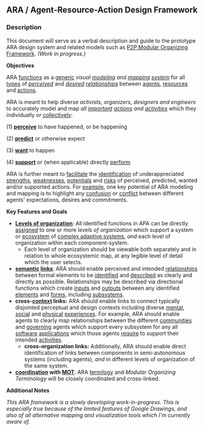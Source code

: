 ## ARA / Agent-Resource-Action Design Framework

### Description

This document will serve as a verbal description and guide to the prototype ARA design system and related models such as [P2P Modular Organizing Framework](https://docs.google.com/drawings/d/1KZpc4_98IrJ0cjcFpkL5TcBug63fsTrT6i5eL2j5z80/edit?usp=sharing).  *(Work in progress.)*

**Objectives**

ARA [functions](https://github.com/gcassel/Modular-Organization-Terminology/blob/master/terms/function.md) as a [generic](https://github.com/gcassel/Modular-Organization-Terminology/blob/master/terms/generic.md) *visual [modeling](https://github.com/gcassel/Modular-Organization-Terminology/blob/master/terms/model.md) and [mapping](https://github.com/gcassel/Modular-Organization-Terminology/blob/master/terms/map.md) [system](https://github.com/gcassel/Modular-Organization-Terminology/blob/master/terms/system.md)* for all [types](https://github.com/gcassel/Modular-Organization-Terminology/blob/master/terms/type.md) of *[perceived](https://github.com/gcassel/Modular-Organization-Terminology/blob/master/terms/perceive.md)* and *[desired](https://github.com/gcassel/Modular-Organization-Terminology/blob/master/terms/goal.md) [relationships](https://github.com/gcassel/Modular-Organization-Terminology/blob/master/terms/relationship.md)* between [agents](https://github.com/gcassel/Modular-Organization-Terminology/blob/master/terms/agent.md), [resources](https://github.com/gcassel/Modular-Organization-Terminology/blob/master/terms/resource.md) and [actions](https://github.com/gcassel/Modular-Organization-Terminology/blob/master/terms/action.md).

ARA is meant to help diverse *activists, organizers, designers and engineers* to accurately model and map *all [important](https://github.com/gcassel/Modular-Organization-Terminology/blob/master/terms/importance.md) [actions](https://github.com/gcassel/Modular-Organization-Terminology/blob/master/terms/action.md) and [activities](https://github.com/gcassel/Modular-Organization-Terminology/blob/master/terms/activity.md)* which they individually *or* [collectively](https://github.com/gcassel/Modular-Organization-Terminology/blob/master/compound-terms/group-agent.md):

(1) **[perceive](https://github.com/gcassel/Modular-Organization-Terminology/blob/master/terms/perceive.md)** to have happened, or be happening

(2) **[predict](https://github.com/gcassel/Modular-Organization-Terminology/blob/master/terms/predict.md)** or otherwise expect

(3) **[want](https://github.com/gcassel/Modular-Organization-Terminology/blob/master/terms/goal.md)** to happen

(4) **[support](https://github.com/gcassel/Modular-Organization-Terminology/blob/master/terms/support.md)** or (when applicable) directly [perform](https://github.com/gcassel/Modular-Organization-Terminology/blob/master/terms/perform.md)

ARA is further meant to [facilitate](https://github.com/gcassel/Modular-Organization-Terminology/blob/master/terms/facilitate.md) the [identification](https://github.com/gcassel/Modular-Organization-Terminology/blob/master/terms/identify.md) of underappreciated [strengths](https://github.com/gcassel/Modular-Organization-Terminology/blob/master/terms/benefit.md), [weaknesses](https://github.com/gcassel/Modular-Organization-Terminology/blob/master/terms/cost.md), [potentials](https://github.com/gcassel/Modular-Organization-Terminology/blob/master/terms/potential.md) and [risks](https://github.com/gcassel/Modular-Organization-Terminology/blob/master/terms/risk.md) of perceived, predicted, wanted and/or supported actions.  For [example](https://github.com/gcassel/Modular-Organization-Terminology/blob/master/terms/example.md), one key potential of ARA modeling and mapping is to highlight any [confusion](https://github.com/gcassel/Modular-Organization-Terminology/blob/master/terms/confuse.md) or [conflict](https://github.com/gcassel/Modular-Organization-Terminology/blob/master/terms/conflict.md) between different agents' expectations, desires and commitments.

**Key Features and Goals**

* **[Levels of organization](https://github.com/gcassel/Modular-Organization-Terminology/blob/master/compound-terms/level-of-organization.md)**:  All identified functions in APA can be directly [assigned](https://github.com/gcassel/Modular-Organization-Terminology/blob/master/terms/assign.md) to one or more *levels of organization* which support a system or [ecosystem](https://github.com/gcassel/Modular-Organization-Terminology/blob/master/compound-terms/ecosystem.md) of [complex adaptive systems](https://github.com/gcassel/Modular-Organization-Terminology/blob/master/compound-terms/complex-adaptive-system.md), *and* each level of organization within each component-system.
   *  Each level of organization should be viewable both separately and in relation to whole ecosystemic map, at any legible level of detail which the user selects.
* **[semantic](https://github.com/gcassel/Modular-Organization-Terminology/blob/master/terms/semantic.md) [links](https://github.com/gcassel/Modular-Organization-Terminology/blob/master/terms/link.md)**:  ARA should enable perceived and intended [relationships](https://github.com/gcassel/Modular-Organization-Terminology/blob/master/terms/relationship.md) between formal elements to be [identified](https://github.com/gcassel/Modular-Organization-Terminology/blob/master/terms/identify.md) and [described](https://github.com/gcassel/Modular-Organization-Terminology/blob/master/terms/describe.md) as clearly and directly as possible.  Relationships may be described via directional functions which create [inputs](https://github.com/gcassel/Modular-Organization-Terminology/blob/master/terms/input.md) and [outputs](https://github.com/gcassel/Modular-Organization-Terminology/blob/master/terms/output.md) between any identified [elements](https://github.com/gcassel/Modular-Organization-Terminology/blob/master/terms/element.md) and [forms](https://github.com/gcassel/Modular-Organization-Terminology/blob/master/terms/form.md), including [subsystems](https://github.com/gcassel/Modular-Organization-Terminology/blob/master/terms/subsystem.md).
* **cross-[context](https://github.com/gcassel/Modular-Organization-Terminology/blob/master/terms/context.md) links:**  ARA should enable links to connect typically disjointed perceptual and design contexts including diverse [mental](https://github.com/gcassel/Modular-Organization-Terminology/blob/master/terms/mental.md), [social](https://github.com/gcassel/Modular-Organization-Terminology/blob/master/terms/social.md) and [physical](https://github.com/gcassel/Modular-Organization-Terminology/blob/master/terms/physical.md) [experiences](https://github.com/gcassel/Modular-Organization-Terminology/blob/master/terms/experience.md).  For example, ARA should enable agents to clearly map relationships between the different [communities](https://github.com/gcassel/Modular-Organization-Terminology/blob/master/terms/community.md) and [governing](https://github.com/gcassel/Modular-Organization-Terminology/blob/master/terms/govern.md) agents which support every subsystem for any all [software](https://github.com/gcassel/Modular-Organization-Terminology/blob/master/terms/software.md) [applications](https://github.com/gcassel/Modular-Organization-Terminology/blob/master/terms/application.md) which those agents [require](https://github.com/gcassel/Modular-Organization-Terminology/blob/master/terms/require.md) to support their intended [activities](https://github.com/gcassel/Modular-Organization-Terminology/blob/master/terms/activity.md).  
   * **cross-organization links:**  Additionally, ARA should enable direct identification of links between components in semi-autonomous systems (including agents), *and* in different levels of organization of the same system.
* **[coordination](https://github.com/gcassel/Modular-Organization-Terminology/blob/master/terms/coordinate.md) with [MOT](https://github.com/gcassel/Modular-Organization-Terminology/)**:  ARA [termilogy](https://github.com/gcassel/Modular-Organization-Terminology/blob/master/terms/terminology.md) and *Modular Organizing Terminology* will be closely coordinated and cross-linked.


**Additional Notes**

*This ARA framework is a slowly developing work-in-progress.  This is especially true because of the limited features of Google Drawings, and also of all alternative mapping and visualization tools which I'm currently aware of.*


